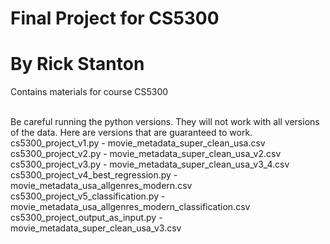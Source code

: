 # Final Project for CS5300
# By Rick Stanton
Contains materials for course CS5300<br /><br />

Be careful running the python versions.  They will not work with all versions of the data.  Here are versions that are guaranteed to work.<br />
cs5300_project_v1.py - movie_metadata_super_clean_usa.csv<br />
cs5300_project_v2.py - movie_metadata_super_clean_usa_v2.csv<br />
cs5300_project_v3.py - movie_metadata_super_clean_usa_v3_4.csv<br />
cs5300_project_v4_best_regression.py - movie_metadata_usa_allgenres_modern.csv<br />
cs5300_project_v5_classification.py - movie_metadata_usa_allgenres_modern_classification.csv<br />
cs5300_project_output_as_input.py - movie_metadata_super_clean_usa_v3.csv<br />
